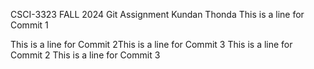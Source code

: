 CSCI-3323 FALL 2024
Git Assignment
Kundan Thonda
This is a line for Commit 1

This is  a line for Commit 2This is a line for Commit 3
This is  a line for Commit 2
This is a line for Commit 3

